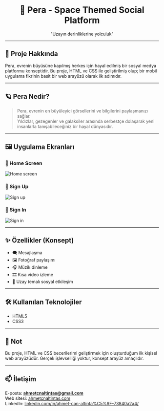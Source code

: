 <h1 align="center">🚀 Pera - Space Themed Social Platform</h1>
<p align="center">"Uzayın derinliklerine yolculuk"</p>

---

## 📌 Proje Hakkında

Pera, evrenin büyüsüne kapılmış herkes için hayal edilmiş bir sosyal medya platformu konseptidir. Bu proje, HTML ve CSS ile geliştirilmiş olup; bir mobil uygulama fikrinin basit bir web arayüzü olarak ilk adımıdır.

---

## 🪐 Pera Nedir?

> Pera, evrenin en büyüleyici görsellerini ve bilgilerini paylaşmanızı sağlar.  
> Yıldızlar, gezegenler ve galaksiler arasında serbestçe dolaşarak yeni insanlarla tanışabileceğiniz bir hayal dünyasıdır.

---

## 🖼️ Uygulama Ekranları

### 🔸 Home Screen  
![Home screen](./img/home.png)

### 🔸 Sign Up  
![Sign up](./img/sign-up.png)

### 🔸 Sign In  
![Sign in](./img/sign-in.png)

---

## ✨ Özellikler (Konsept)

- 🗨️ Mesajlaşma
- 🖼️ Fotoğraf paylaşımı
- 🎧 Müzik dinleme
- 🎞️ Kısa video izleme
- 🌌 Uzay temalı sosyal etkileşim

---

## 🛠️ Kullanılan Teknolojiler

- HTML5  
- CSS3  

---

## 📎 Not

Bu proje, HTML ve CSS becerilerimi geliştirmek için oluşturduğum ilk kişisel web arayüzüdür. Gerçek işlevselliği yoktur, konsept arayüz amaçlıdır.

---

## 📫 İletişim

E-posta: **ahmetcnaltintas@gmail.com**  
Web sitesi: [ahmetcnaltintas.com](https://ahmetcnaltintas.com)  
LinkedIn: [linkedin.com/in/ahmet-can-altinta%C5%9F-73840a2a4/](https://www.linkedin.com/in/ahmet-can-altinta%C5%9F-73840a2a4/)
